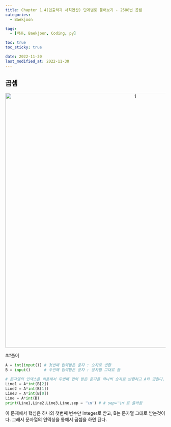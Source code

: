```yaml
---
title: Chapter 1.4(입출력과 사칙연산) 단계별로 풀어보기 - 2588번 곱셈
categories: 
  - Baekjoon

tags:
  - [백준, Baekjoon, Coding, py]

toc: true
toc_sticky: true

date: 2022-11-30
last_modified_at: 2022-11-30 
---
```


## 곱셈

<p align="center">
<img width="800" alt="1" src="https://user-images.githubusercontent.com/111734605/204697014-a4c7ee04-aff2-4663-8b09-b83e5d13a389.png">
</p>

##풀이
```python
A = int(input()) # 첫번째 입력받은 문자 : 숫자로 변환
B = input()      # 두번째 입력받은 문자 : 문자열 그대로 둠

# 문자열의 인덱스를 이용해서 두번째 입력 받은 문자를 하나씩 숫자로 반환하고 A와 곱한다.
Line1 = A*int(B[2])
Line2 = A*int(B[1])
Line3 = A*int(B[0])
Line = A*int(B)
print(Line1,Line2,Line3,Line,sep = '\n') # # sep='\n'로 줄바꿈
```
이 문제에서 핵심은 하나의 첫번째 변수만 Integer로 받고, B는 문자열 그대로 받는것이다. 그래서 문자열의 인덱싱을 통해서 곱셈을 하면 된다.
